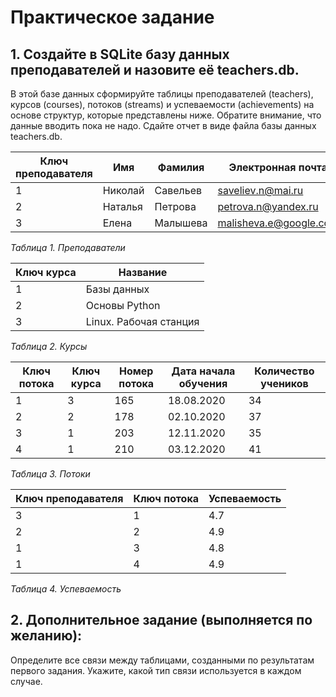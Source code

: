 # Практическое задание

## 1. Создайте в SQLite базу данных преподавателей и назовите её teachers.db. 

В этой базе данных сформируйте таблицы преподавателей (teachers), курсов (courses), потоков (streams) и успеваемости (achievements) на основе структур, которые представлены ниже. Обратите внимание, что данные вводить пока не надо. Сдайте отчет в виде файла базы данных teachers.db.

| **Ключ преподавателя** | **Имя** | **Фамилия** | **Электронная почта**    |
| ---------------------- | ------- | ----------- | ------------------------ |
| 1                      | Николай | Савельев    | <saveliev.n@mai.ru>      |
| 2                      | Наталья | Петрова     | <petrova.n@yandex.ru>    |
| 3                      | Елена   | Малышева    | <malisheva.e@google.com> |

_Таблица 1. Преподаватели_

| **Ключ курса** | **Название**           |
| -------------- | ---------------------- |
| 1              | Базы данных            |
| 2              | Основы Python          |
| 3              | Linux. Рабочая станция |

_Таблица 2. Курсы_

| **Ключ потока** | **Ключ курса** | **Номер потока** | **Дата начала обучения** | **Количество учеников** |
| --------------- | -------------- | ---------------- | ------------------------ | ----------------------- |
| 1               | 3              | 165              | 18.08.2020               | 34                      |
| 2               | 2              | 178              | 02.10.2020               | 37                      |
| 3               | 1              | 203              | 12.11.2020               | 35                      |
| 4               | 1              | 210              | 03.12.2020               | 41                      |

_Таблица 3. Потоки_

| **Ключ преподавателя** | **Ключ потока** | **Успеваемость** |
| ---------------------- | --------------- | ---------------- |
| 3                      | 1               | 4.7              |
| 2                      | 2               | 4.9              |
| 1                      | 3               | 4.8              |
| 1                      | 4               | 4.9              |

_Таблица 4. Успеваемость_

## 2. Дополнительное задание (выполняется по желанию):

Определите все связи между таблицами, созданными по результатам первого задания. Укажите, какой тип связи используется в каждом случае.

